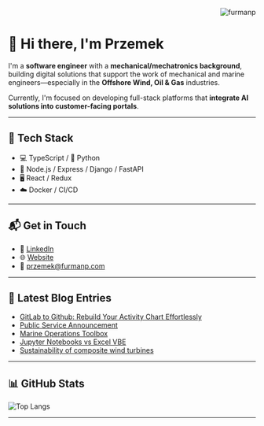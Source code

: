 <p align="right">
  <img src="https://komarev.com/ghpvc/?username=furmanp&label=Profile%20views&color=0e75b6&style=flat" alt="furmanp" />
</p>

# 👋 Hi there, I'm Przemek

I'm a **software engineer** with a **mechanical/mechatronics background**, building digital solutions that support the work of mechanical and marine engineers—especially in the **Offshore Wind, Oil & Gas** industries.

Currently, I'm focused on developing full-stack platforms that **integrate AI solutions into customer-facing portals**.

---

## 🧰 Tech Stack

- 💻 TypeScript / 🐍 Python 
- 🔧 Node.js / Express / Django / FastAPI
- 🖥️ React / Redux 
- ☁️ Docker / CI/CD 

---

## 📬 Get in Touch

- 💼 [LinkedIn](https://www.linkedin.com/in/furmanp/)
- 🌐 [Website](https://www.furmanp.com)
- 📧 [przemek@furmanp.com](mailto:przemek@furmanp.com)

---

## 📕 Latest Blog Entries

<!-- BLOG-POST-LIST:START -->
- [GitLab to Github: Rebuild Your Activity Chart Effortlessly](https://www.furmanp.com/blog/gitlab-to-github-rebuild-activity-chart)
- [Public Service Announcement](https://www.furmanp.com/blog/public-service-announcement)
- [Marine Operations Toolbox](https://www.furmanp.com/blog/marine-operations-toolbox)
- [Jupyter Notebooks vs Excel VBE](https://www.furmanp.com/blog/jupyter-vs-excel-vbe.)
- [Sustainability of composite wind turbines](https://www.furmanp.com/blog/blade-sustainability)
<!-- BLOG-POST-LIST:END -->

---

## 📊 GitHub Stats

<p>
  <img align="left" src="https://github-readme-stats.vercel.app/api/top-langs?username=furmanp&show_icons=true&locale=en&layout=compact" alt="Top Langs" />
</p>
<br clear="both"/>

---
